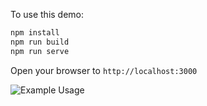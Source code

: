 To use this demo:

```bash
npm install
npm run build
npm run serve
```

Open your browser to `http://localhost:3000`

![Example Usage](https://cloud.githubusercontent.com/assets/696255/19216918/b91d6bbc-8d95-11e6-88bd-2912e462a362.gif)
